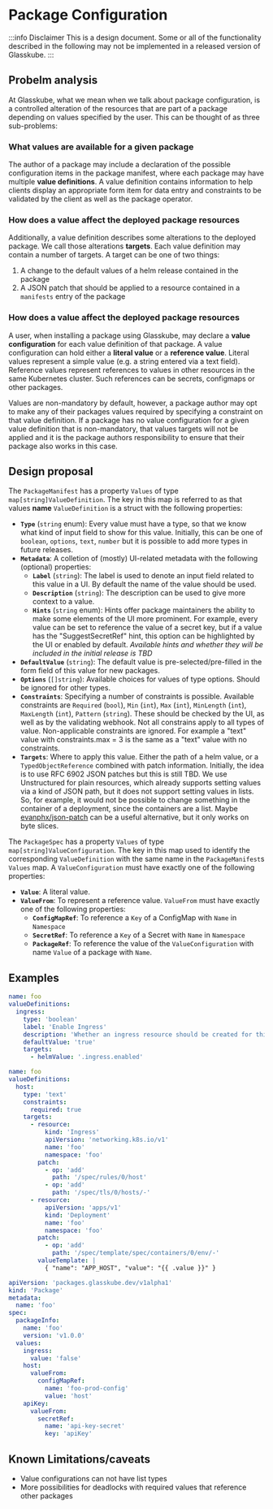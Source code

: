 # Package Configuration

:::info Disclaimer
This is a design document.
Some or all of the functionality described in the following may not be implemented in a released version of Glasskube.
:::

## Probelm analysis

At Glasskube, what we mean when we talk about package configuration, is a controlled alteration of the resources that are part of a package depending on values specified by the user.
This can be thought of as three sub-problems:

### What values are available for a given package

The author of a package may include a declaration of the possible configuration items in the package manifest, where each package may have multiple **value definitions**.
A value definition contains information to help clients display an appropriate form item for data entry and constraints to be validated by the client as well as the package operator.

### How does a value affect the deployed package resources

Additionally, a value definition describes some alterations to the deployed package.
We call those alterations **targets**.
Each value definition may contain a number of targets.
A target can be one of two things:

1. A change to the default values of a helm release contained in the package
2. A JSON patch that should be applied to a resource contained in a `manifests` entry of the package

### How does a value affect the deployed package resources

A user, when installing a package using Glasskube, may declare a **value configuration** for each value definition of that package.
A value configuration can hold either a **literal value** or a **reference value**.
Literal values represent a simple value (e.g. a string entered via a text field).
Reference values represent references to values in other resources in the same Kubernetes cluster.
Such references can be secrets, configmaps or other packages.

Values are non-mandatory by default, however, a package author may opt to make any of their packages values required by
specifying a constraint on that value definition.
If a package has no value configuration for a given value definition that is non-mandatory, that values targets will not be
applied and it is the package authors responsibility to ensure that their package also works in this case.

## Design proposal

The `PackageManifest` has a property `Values` of type `map[string]ValueDefinition`.
The key in this map is referred to as that values **name**
`ValueDefinition` is a struct with the following properties:

- **`Type`** (`string` enum):
  Every value must have a type, so that we know what kind of input field to show for this value.
  Initially, this can be one of `boolean`, `options`, `text`, `number` but it is possible to add more types in future releases.
- **`Metadata`**:
  A colletion of (mostly) UI-related metadata with the following (optional) properties:
  - **`Label`** (`string`):
    The label is used to denote an input field related to this value in a UI.
    By default the name of the value should be used.
  - **`Description`** (`string`):
    The description can be used to give more context to a value.
  - **`Hints`** (`string` enum):
    Hints offer package maintainers the ability to make some elements of the UI more prominent.
    For example, every value can be set to reference the value of a secret key, but if a value has the
    "SuggestSecretRef" hint, this option can be highlighted by the UI or enabled by default.
    _Available hints and whether they will be included in the initial release is TBD_
- **`DefaultValue`** (`string`):
  The default value is pre-selected/pre-filled in the form field of this value for new packages.
- **`Options`** (`[]string`):
  Available choices for values of type options.
  Should be ignored for other types.
- **`Constraints`**:
  Specifying a number of constraints is possible.
  Available constraints are
  `Required` (`bool`), `Min` (`int`), `Max` (`int`), `MinLength` (`int`), `MaxLength` (`int`), `Pattern` (`string`).
  These should be checked by the UI, as well as by the validating webhook.
  Not all constrains apply to all types of value. Non-applicable constraints are ignored.
  For example a "text" value with constraints.max = 3 is the same as a "text" value with no constraints.
- **`Targets`**:
  Where to apply this value.
  Either the path of a helm value, or a `TypedObjectReference` combined with patch information.
  Initially, the idea is to use RFC 6902 JSON patches but this is still TBD.
  We use Unstructured for plain resources, which already supports setting values via a kind of JSON path,
  but it does not support setting values in lists.
  So, for example, it would not be possible to change something in the container of a deployment, since the containers are a list.
  Maybe [evanphx/json-patch](https://github.com/evanphx/json-patch) can be a useful alternative, but it only works on byte slices.

The `PackageSpec` has a property `Values` of type `map[string]ValueConfiguration`.
The key in this map used to identify the corresponding `ValueDefinition` with the same name in the `PackageManifest`s `Values` map.
A `ValueConfiguration` must have exactly one of the following properties:

- **`Value`**:
  A literal value.
- **`ValueFrom`**:
  To represent a reference value. `ValueFrom` must have exactly one of the following properties:
  - **`ConfigMapRef`**:
    To reference a `Key` of a ConfigMap with `Name` in `Namespace`
  - **`SecretRef`**:
    To reference a `Key` of a Secret with `Name` in `Namespace`
  - **`PackageRef`**:
    To reference the value of the `ValueConfiguration` with name `Value` of a package with `Name`.

## Examples

```yaml title="PackageManifest with a simple value specification"
name: foo
valueDefinitions:
  ingress:
    type: 'boolean'
    label: 'Enable Ingress'
    description: 'Whether an ingress resource should be created for this Package'
    defaultValue: 'true'
    targets:
      - helmValue: '.ingress.enabled'
```

```yaml title="PackageManifest with a value specification that has multiple targets"
name: foo
valueDefinitions:
  host:
    type: 'text'
    constraints:
      required: true
    targets:
      - resource:
          kind: 'Ingress'
          apiVersion: 'networking.k8s.io/v1'
          name: 'foo'
          namespace: 'foo'
        patch:
          - op: 'add'
            path: '/spec/rules/0/host'
          - op: 'add'
            path: '/spec/tls/0/hosts/-'
      - resource:
          apiVersion: 'apps/v1'
          kind: 'Deployment'
          name: 'foo'
          namespace: 'foo'
        patch:
          - op: 'add'
            path: '/spec/template/spec/containers/0/env/-'
        valueTemplate: |
          { "name": "APP_HOST", "value": "{{ .value }}" }
```

```yaml title="Package with a variety of value configurations"
apiVersion: 'packages.glasskube.dev/v1alpha1'
kind: 'Package'
metadata:
  name: 'foo'
spec:
  packageInfo:
    name: 'foo'
    version: 'v1.0.0'
  values:
    ingress:
      value: 'false'
    host:
      valueFrom:
        configMapRef:
          name: 'foo-prod-config'
          value: 'host'
    apiKey:
      valueFrom:
        secretRef:
          name: 'api-key-secret'
          key: 'apiKey'
```

## Known Limitations/caveats

- Value configurations can not have list types
- More possibilities for deadlocks with required values that reference other packages
